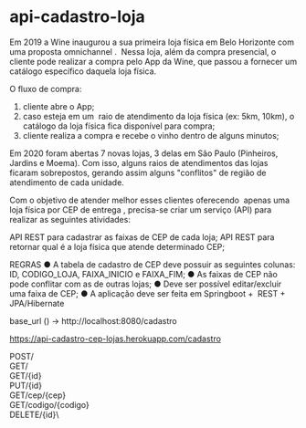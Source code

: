 # api-cadastro-loja

Em 2019 a Wine inaugurou a sua primeira loja física em Belo Horizonte com uma proposta
omnichannel . ​ Nessa loja, além da compra presencial, o cliente pode realizar a compra pelo
App da Wine, que passou a fornecer um catálogo específico daquela loja física.

O fluxo de compra:
1. cliente abre o App;
2. caso esteja em um ​ raio de atendimento da loja física​ (ex: 5km, 10km), o catálogo
da loja física fica disponível para compra;
3. cliente realiza a compra e recebe o vinho dentro de alguns minutos;

Em 2020 foram abertas 7 novas lojas, 3 delas em São Paulo (Pinheiros, Jardins e Moema).
Com isso, alguns raios de atendimentos das lojas ficaram sobrepostos, gerando assim
alguns "conflitos" de região de atendimento de cada unidade.

Com o objetivo de atender melhor esses clientes oferecendo ​ apenas uma loja física por
CEP de entrega​ , precisa-se criar um serviço (API) para realizar as seguintes atividades:

API REST para cadastrar as faixas de CEP de cada loja;
API REST para retornar qual é a loja física que atende determinado CEP;

REGRAS
● A tabela de cadastro de CEP deve possuir as seguintes colunas: ID,
CODIGO_LOJA, FAIXA_INICIO e FAIXA_FIM;
● As faixas de CEP não pode conflitar com as de outras lojas;
● Deve ser possível editar/excluir uma faixa de CEP;
● A aplicação deve ser feita em ​ Springboot​ + ​ REST​ + JPA/Hibernate

base_url () -> http://localhost:8080/cadastro

https://api-cadastro-cep-lojas.herokuapp.com/cadastro

POST/\
GET/\
GET/{id}\
PUT/{id}\
GET/cep/{cep}\
GET/codigo/{codigo}\
DELETE/{id}\
